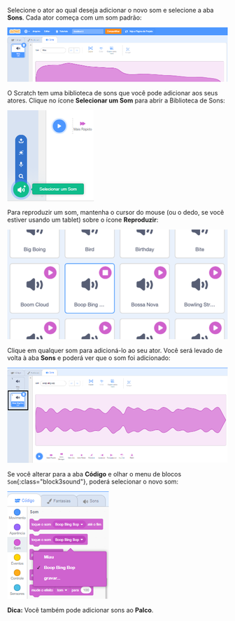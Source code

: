 Selecione o ator ao qual deseja adicionar o novo som e selecione a aba **Sons**. Cada ator começa com um som padrão:

![A aba de Sons aberta no editor Scratch.](images/sound-tab.png)

O Scratch tem uma biblioteca de sons que você pode adicionar aos seus atores. Clique no ícone **Selecionar um Som** para abrir a Biblioteca de Sons:

![O ícone 'Selecionar um Som' destacado.](images/choose-a-sound-button.png)

Para reproduzir um som, mantenha o cursor do mouse (ou o dedo, se você estiver usando um tablet) sobre o ícone **Reproduzir**:

![Icones 'Reproduzir'.](images/sound-preview.png)

Clique em qualquer som para adicioná-lo ao seu ator. Você será levado de volta à aba **Sons** e poderá ver que o som foi adicionado:

![Um som recém-inserido na aba de Sons.](images/new-sound-added.png)

Se você alterar para a aba **Código** e olhar o menu de blocos `Som`{:class="block3sound"}, poderá selecionar o novo som:

![O menu de blocos 'Sons', com o novo som disponível para uso nos blocos.](images/new-sound-block.png)

**Dica:** Você também pode adicionar sons ao **Palco**.
